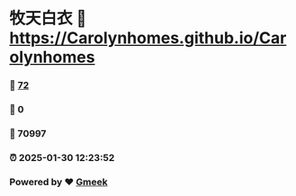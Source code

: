 # 牧天白衣 :link: https://Carolynhomes.github.io/Carolynhomes 
### :page_facing_up: [72](https://Carolynhomes.github.io/Carolynhomes/tag.html) 
### :speech_balloon: 0 
### :hibiscus: 70997 
### :alarm_clock: 2025-01-30 12:23:52 
### Powered by :heart: [Gmeek](https://github.com/Meekdai/Gmeek)
